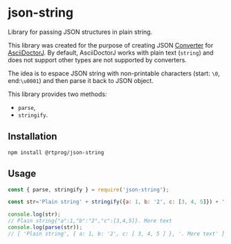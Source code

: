 # json-string
Library for passing JSON structures in plain string.

This library was created for the purpose of creating 
JSON [Converter](https://docs.asciidoctor.org/asciidoctorj/latest/write-converter/) 
for [AsciiDoctorJ](https://asciidoctor.org/docs/asciidoctorj/).
By default, AsciiDoctorJ works with plain text (`string`) and does not support
other types are not supported by converters.

The idea is to espace JSON string with non-printable characters (start: `\0`, end:`\u0001`)
and then parse it back to JSON object.

This library provides two methods:
- `parse`,
- `stringify`.

## Installation
```shell
npm install @rtprog/json-string
```

## Usage
```javascript
const { parse, stringify } = require('json-string');

const str='Plain string' + stringify({a: 1, b: '2', c: [3, 4, 5]}) + '. More text';

console.log(str);
// Plain string{"a":1,"b":"2","c":[3,4,5]}. More text
console.log(parse(str));
// [ 'Plain string', { a: 1, b: '2', c: [ 3, 4, 5 ] }, '. More text' ]
```